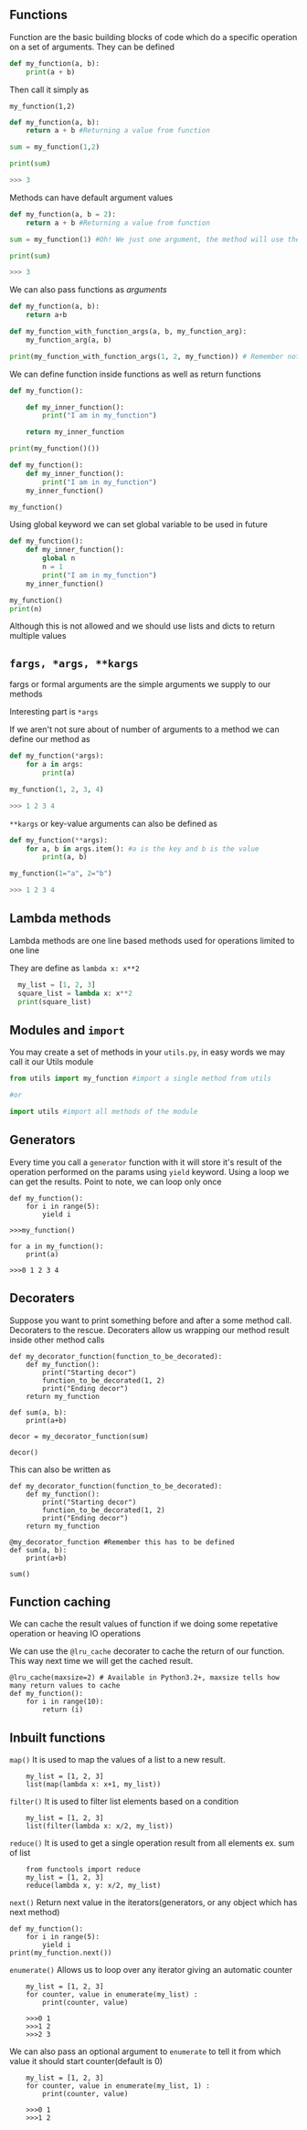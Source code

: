 ## Functions

Function are the basic building blocks of code which do a specific operation on a set of arguments.
They can be defined

```python
def my_function(a, b):
    print(a + b)
```

Then call it simply as

`my_function(1,2)`

```python
def my_function(a, b):
    return a + b #Returning a value from function

sum = my_function(1,2)

print(sum)

>>> 3
```
Methods can have default argument values

```python
def my_function(a, b = 2):
    return a + b #Returning a value from function

sum = my_function(1) #Oh! We just one argument, the method will use the default value now

print(sum)

>>> 3
```

We can also pass functions as *arguments*

```python
def my_function(a, b):
    return a+b

def my_function_with_function_args(a, b, my_function_arg):
    my_function_arg(a, b)

print(my_function_with_function_args(1, 2, my_function)) # Remember not to pass function as my_function(), that will instead call the function
```

We can define function inside functions as well as return functions

```python
def my_function():

    def my_inner_function():
        print("I am in my_function")

    return my_inner_function

print(my_function()())
```

```python
def my_function():
    def my_inner_function():
        print("I am in my_function")
    my_inner_function()

my_function()

```

Using global keyword we can set global variable to be used in future


```python
def my_function():
    def my_inner_function():
        global n
        n = 1
        print("I am in my_function")
    my_inner_function()

my_function()
print(n)

```
Although this is not allowed and we should use lists and dicts to return multiple values

## `fargs, *args, **kargs`

fargs or formal arguments are the simple arguments we supply to our methods

Interesting part is `*args`

If we aren't not sure about of number of arguments to a method we can define our method as

```python
def my_function(*args):
    for a in args:
        print(a)

my_function(1, 2, 3, 4)

>>> 1 2 3 4
```

`**kargs` or key-value arguments can also be defined as

```python
def my_function(**args):
    for a, b in args.item(): #a is the key and b is the value
        print(a, b)

my_function(1="a", 2="b")

>>> 1 2 3 4
```

## Lambda methods
Lambda methods are one line based methods used for operations limited to one line

They are define as `lambda x: x**2`

```python
  my_list = [1, 2, 3]
  square_list = lambda x: x**2
  print(square_list)
```

## Modules and `import`

You may create a set of methods in your `utils.py`, in easy words we may call it our Utils module

```python
from utils import my_function #import a single method from utils

#or

import utils #import all methods of the module
```

## Generators
Every time you call a `generator` function with it will store it's result of the operation performed on the params using `yield` keyword. Using a loop we can get the results. Point to note, we can loop only once

```
def my_function():
    for i in range(5):
        yield i

>>>my_function()

for a in my_function():
    print(a)

>>>0 1 2 3 4
```

## Decoraters
Suppose you want to print something before and after a some method call. Decoraters to the rescue.
Decoraters allow us wrapping our method result inside other method calls


```
def my_decorator_function(function_to_be_decorated):
    def my_function():
        print("Starting decor")
        function_to_be_decorated(1, 2)
        print("Ending decor")
    return my_function

def sum(a, b):
    print(a+b)

decor = my_decorator_function(sum)

decor()
```

This can also be written as

```
def my_decorator_function(function_to_be_decorated):
    def my_function():
        print("Starting decor")
        function_to_be_decorated(1, 2)
        print("Ending decor")
    return my_function

@my_decorator_function #Remember this has to be defined
def sum(a, b):
    print(a+b)

sum()
```

## Function caching

We can cache the result values of function if we doing some repetative operation or heaving IO operations

We can use the `@lru_cache` decorater to cache the return of our function. This way next time we will get the cached result.

```
@lru_cache(maxsize=2) # Available in Python3.2+, maxsize tells how many return values to cache
def my_function():
    for i in range(10):
        return (i)
```

## Inbuilt functions

`map()` It is used to map the values of a list to a new result.

```
    my_list = [1, 2, 3]
    list(map(lambda x: x+1, my_list))
```

`filter()` It is used to filter list elements based on a condition

```
    my_list = [1, 2, 3]
    list(filter(lambda x: x/2, my_list))
```

`reduce()` It is used to get a single operation result from all elements ex. sum of list

```
    from functools import reduce
    my_list = [1, 2, 3]
    reduce(lambda x, y: x/2, my_list)
```

`next()` Return next value in the iterators(generators, or any object which has next method)

```
def my_function():
    for i in range(5):
        yield i
print(my_function.next())
```

`enumerate()` Allows us to loop over any iterator giving an automatic counter

```
    my_list = [1, 2, 3]
    for counter, value in enumerate(my_list) :
        print(counter, value)

    >>>0 1
    >>>1 2
    >>>2 3
```

We can also pass an optional argument to `enumerate` to tell it from which value it should start counter(default is 0)

```
    my_list = [1, 2, 3]
    for counter, value in enumerate(my_list, 1) :
        print(counter, value)

    >>>0 1
    >>>1 2
```
